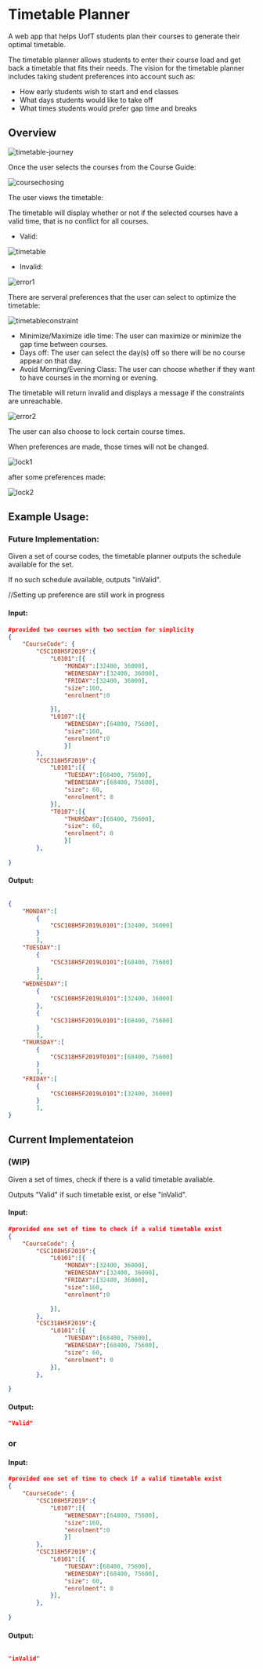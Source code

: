 # Timetable Planner

A web app that helps UofT students plan their courses to generate their optimal timetable. 

The timetable planner allows students to enter their course load and get back a timetable that fits their needs. The vision for the timetable planner includes taking student preferences into account such as: 

- How early students wish to start and end classes
- What days students would like to take off
- What times students would prefer gap time and breaks


## Overview

![timetable-journey](./Timetable-journey.png)

Once the user selects the courses from the Course Guide:

![coursechosing](./coursechosing.png)

The user views the timetable:

The timetable will display whether or not if the selected courses have a valid time, that is no conflict for all courses.

 - Valid:
 
![timetable](./timetable.png)

 - Invalid:
 
![error1](./error1.png)

There are serveral preferences that the user can select to optimize the timetable:

![timetableconstraint](./timetableconstraint.png)


 - Minimize/Maximize idle time: The user can maximize or minimize the gap time between courses.
 - Days off: The user can select the day(s) off so there will be no course appear on that day.
 - Avoid Morning/Evening Class: The user can choose whether if they want to have courses in the morning or evening.
 
The timetable will return invalid and displays a message if the constraints are unreachable.

![error2](./error2.png)

The user can also choose to lock certain course times. 

When preferences are made, those times will not be changed.

![lock1](./lock1.png)

after some preferences made:

![lock2](./lock2.png)


## Example Usage:

### Future Implementation:

Given a set of course codes, the timetable planner outputs the schedule available for the set.

If no such schedule available, outputs "inValid".

//Setting up preference are still work in progress

#### Input:

```json
#provided two courses with two section for simplicity
{
    "CourseCode": {
        "CSC108H5F2019":{
            "L0101":[{
                "MONDAY":[32400, 36000],
                "WEDNESDAY":[32400, 36000],
                "FRIDAY":[32400, 36000],
                "size":160,
                "enrolment":0

            }],
            "L0107":[{
                "WEDNESDAY":[64800, 75600],
                "size":160,
                "enrolment":0
                }]
        },
        "CSC318H5F2019":{
            "L0101":[{
                "TUESDAY":[68400, 75600],
                "WEDNESDAY":[68400, 75600],
                "size": 60,
                "enrolment": 0
            }],
            "T0107":[{
                "THURSDAY":[68400, 75600],
                "size": 60,
                "enrolment": 0
                }]
        },
        
}

```

#### Output:

```json

{
    "MONDAY":[
        {
            "CSC108H5F2019L0101":[32400, 36000]
        }
        ],
    "TUESDAY":[
        {
            "CSC318H5F2019L0101":[68400, 75600]
        }
        ],
    "WEDNESDAY":[
        {
            "CSC108H5F2019L0101":[32400, 36000]
        },
        {
            "CSC318H5F2019L0101":[68400, 75600]
        }
        ],
    "THURSDAY":[
        {
            "CSC318H5F2019T0101":[68400, 75600]
        }
        ],
    "FRIDAY":[
        {
            "CSC108H5F2019L0101":[32400, 36000]
        }
        ],
}

```

## Current Implementateion
### (WIP)

Given a set of times, check if there is a valid timetable avaliable.

Outputs "Valid" if such timetable exist, or else "inValid".

#### Input:

```json
#provided one set of time to check if a valid timetable exist
{
    "CourseCode": {
        "CSC108H5F2019":{
            "L0101":[{
                "MONDAY":[32400, 36000],
                "WEDNESDAY":[32400, 36000],
                "FRIDAY":[32400, 36000],
                "size":160,
                "enrolment":0

            }],
        },
        "CSC318H5F2019":{
            "L0101":[{
                "TUESDAY":[68400, 75600],
                "WEDNESDAY":[68400, 75600],
                "size": 60,
                "enrolment": 0
            }],
        },
        
}
```

#### Output:

```json
"Valid"
```
### or

#### Input:

```json
#provided one set of time to check if a valid timetable exist
{
    "CourseCode": {
        "CSC108H5F2019":{
            "L0107":[{
                "WEDNESDAY":[64800, 75600],
                "size":160,
                "enrolment":0
                }]
        },
        "CSC318H5F2019":{
            "L0101":[{
                "TUESDAY":[68400, 75600],
                "WEDNESDAY":[68400, 75600],
                "size": 60,
                "enrolment": 0
            }],
        },
        
}

```

#### Output:

```json

"inValid"

```
